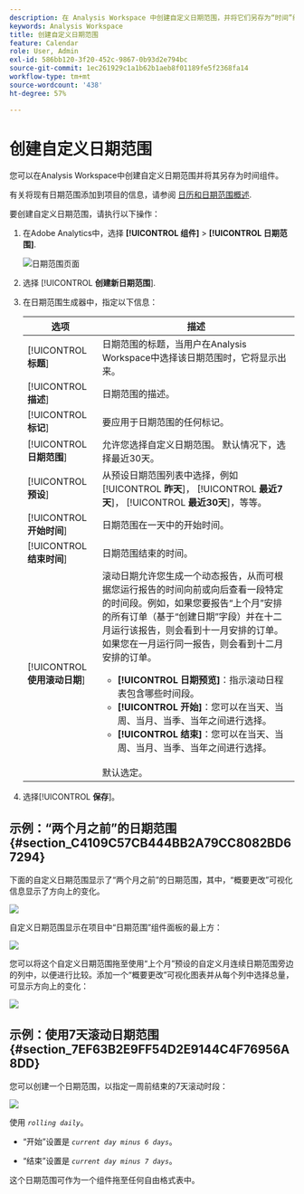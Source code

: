 ```yaml
---
description: 在 Analysis Workspace 中创建自定义日期范围，并将它们另存为“时间”组件。
keywords: Analysis Workspace
title: 创建自定义日期范围
feature: Calendar
role: User, Admin
exl-id: 586bb120-3f20-452c-9867-0b93d2e794bc
source-git-commit: 1ec261929c1a1b62b1aeb8f01189fe5f2368fa14
workflow-type: tm+mt
source-wordcount: '438'
ht-degree: 57%

---
```


# 创建自定义日期范围

您可以在Analysis Workspace中创建自定义日期范围并将其另存为时间组件。

有关将现有日期范围添加到项目的信息，请参阅 [日历和日期范围概述](/help/analyze/analysis-workspace/components/calendar-date-ranges/calendar.md).

要创建自定义日期范围，请执行以下操作：

1. 在Adobe Analytics中，选择 **[!UICONTROL 组件]** > **[!UICONTROL 日期范围]**.

   ![日期范围页面](assets/date-ranges.png)

1. 选择 [!UICONTROL **创建新日期范围**].

1. 在日期范围生成器中，指定以下信息：

   | 选项 | 描述 |
   |---------|----------|
   | [!UICONTROL **标题**] | 日期范围的标题，当用户在Analysis Workspace中选择该日期范围时，它将显示出来。 |
   | [!UICONTROL **描述**] | 日期范围的描述。 |
   | [!UICONTROL **标记**] | 要应用于日期范围的任何标记。 |
   | [!UICONTROL **日期范围**] | 允许您选择自定义日期范围。 默认情况下，选择最近30天。 |
   | [!UICONTROL **预设**] | 从预设日期范围列表中选择，例如 [!UICONTROL **昨天**]， [!UICONTROL **最近7天**]， [!UICONTROL **最近30天**]，等等。 |
   | [!UICONTROL **开始时间**] | 日期范围在一天中的开始时间。 |
   | [!UICONTROL **结束时间**] | 日期范围结束的时间。 |
   | [!UICONTROL **使用滚动日期**] | 滚动日期允许您生成一个动态报告，从而可根据您运行报告的时间向前或向后查看一段特定的时间段。例如，如果您要报告“上个月”安排的所有订单（基于“创建日期”字段）并在十二月运行该报告，则会看到十一月安排的订单。如果您在一月运行同一报告，则会看到十二月安排的订单。<ul><li>**[!UICONTROL 日期预览]**：指示滚动日程表包含哪些时间段。</li><li>**[!UICONTROL 开始]**：您可以在当天、当周、当月、当季、当年之间进行选择。</li><li>**[!UICONTROL 结束]**：您可以在当天、当周、当月、当季、当年之间进行选择。</li></ul><br>默认选定。 |

1. 选择&#x200B;[!UICONTROL **保存**]。

## 示例：“两个月之前”的日期范围 {#section_C4109C57CB444BB2A79CC8082BD67294}

下面的自定义日期范围显示了“两个月之前”的日期范围，其中，“概要更改”可视化信息显示了方向上的变化。

![](assets/date-range-two-months-ago.png)

自定义日期范围显示在项目中“日期范围”组件面板的最上方：

![](assets/date-range-panel-two-months-ago.png)

您可以将这个自定义日期范围拖至使用“上个月”预设的自定义月连续日期范围旁边的列中，以便进行比较。添加一个“概要更改”可视化图表并从每个列中选择总量，可显示方向上的变化：

![](assets/date-range-two-months-table.png)

## 示例：使用7天滚动日期范围 {#section_7EF63B2E9FF54D2E9144C4F76956A8DD}

您可以创建一个日期范围，以指定一周前结束的7天滚动时段：

![](assets/create_date_range.png)

使用 *`rolling daily`*。

* “开始”设置是 *`current day minus 6 days`*。

* “结束”设置是 *`current day minus 7 days`*。

这个日期范围可作为一个组件拖至任何自由格式表中。

